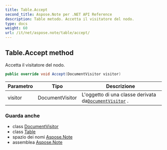 ```yaml
---
title: Table.Accept
second_title: Aspose.Note per .NET API Reference
description: Table metodo. Accetta il visitatore del nodo.
type: docs
weight: 60
url: /it/net/aspose.note/table/accept/
---
```

## Table.Accept method

Accetta il visitatore del nodo.

```csharp
public override void Accept(DocumentVisitor visitor)
```

| Parametro | Tipo | Descrizione |
| --- | --- | --- |
| visitor | DocumentVisitor | L'oggetto di una classe derivata da[`DocumentVisitor`](../../documentvisitor/) . |

### Guarda anche

* class [DocumentVisitor](../../documentvisitor/)
* class [Table](../)
* spazio dei nomi [Aspose.Note](../../table/)
* assemblea [Aspose.Note](../../../)


